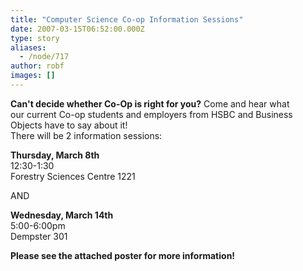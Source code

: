 ```yaml
---
title: "Computer Science Co-op Information Sessions"
date: 2007-03-15T06:52:00.000Z
type: story
aliases:
  - /node/717
author: robf
images: []
---
```


<div class="field field-name-body field-type-text-with-summary field-label-hidden"><div class="field-items"><div class="field-item even"><p><b>Can&apos;t decide whether Co-Op is right for you?</b> Come and hear what<br>
our current Co-op students and employers from HSBC and Business<br>
Objects have to say about it!<br>
There will be 2 information sessions:</p>
<p><b>Thursday, March 8th</b><br>
12:30-1:30<br>
Forestry Sciences Centre 1221</p>
<p>AND</p>
<p><b>Wednesday, March 14th</b><br>
5:00-6:00pm<br>
Dempster 301</p>
<p><b>Please see the attached poster for more information!</b></p>
</div></div></div>    <footer>
          </footer>